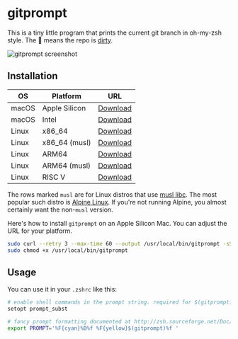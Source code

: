 # gitprompt

This is a tiny little program that prints the current git branch in oh-my-zsh style. The 💩 means the repo is [dirty](https://stackoverflow.com/questions/20642980/does-git-dirty-mean-files-not-staged-or-not-committed-glossary-conflict).

![gitprompt screenshot](https://i.imgur.com/F2IcOn6.jpg)

## Installation

| OS     | Platform        | URL                                                                                                           |
| ------ | --------------- | ------------------------------------------------------------------------------------------------------------- |
| macOS  | Apple Silicon   | [Download](https://github.com/ryboe/gitprompt/releases/latest/download/gitprompt-aarch64-apple-darwin)        |
| macOS  | Intel           | [Download](https://github.com/ryboe/gitprompt/releases/latest/download/gitprompt-x86_64-apple-darwin)         |
| Linux  | x86_64          | [Download](https://github.com/ryboe/gitprompt/releases/latest/download/gitprompt-x86_64-unknown-linux-gnu)    |
| Linux  | x86_64 (musl)   | [Download](https://github.com/ryboe/gitprompt/releases/latest/download/gitprompt-x86_64-unknown-linux-musl)   |
| Linux  | ARM64           | [Download](https://github.com/ryboe/gitprompt/releases/latest/download/gitprompt-aarch64-unknown-linux-gnu)   |
| Linux  | ARM64 (musl)    | [Download](https://github.com/ryboe/gitprompt/releases/latest/download/gitprompt-aarch64-unknown-linux-musl)  |
| Linux  | RISC V          | [Download](https://github.com/ryboe/gitprompt/releases/latest/download/gitprompt-riscv64gc-unknown-linux-gnu) |

The rows marked `musl` are for Linux distros that use [musl libc](https://en.wikipedia.org/wiki/Musl).
The most popular such distro is [Alpine Linux](https://www.alpinelinux.org). If
you're not running Alpine, you almost certainly want the non-`musl` version.

Here's how to install `gitprompt` on an Apple Silicon Mac. You can adjust the
URL for your platform.

```sh
sudo curl --retry 3 --max-time 60 --output /usr/local/bin/gitprompt -sSfL https://github.com/ryboe/gitprompt/releases/latest/download/gitprompt-aarch64-apple-darwin
sudo chmod +x /usr/local/bin/gitprompt
```

## Usage

You can use it in your `.zshrc` like this:

```sh
# enable shell commands in the prompt string. required for $(gitprompt)
setopt prompt_subst

# fancy prompt formatting documented at http://zsh.sourceforge.net/Doc/Release/Prompt-Expansion.html
export PROMPT='%F{cyan}%B%f %F{yellow}$(gitprompt)%f '
```
